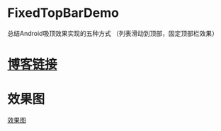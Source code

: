 # FixedTopBarDemo
总结Android吸顶效果实现的五种方式 （列表滑动到顶部，固定顶部栏效果）
# [博客链接](https://www.jianshu.com/p/23b8820f1549)
# 效果图
[效果图](https://upload-images.jianshu.io/upload_images/7048342-8b282903cfe97f58.gif?imageMogr2/auto-orient/strip%7CimageView2/2/w/600/format/webp)
